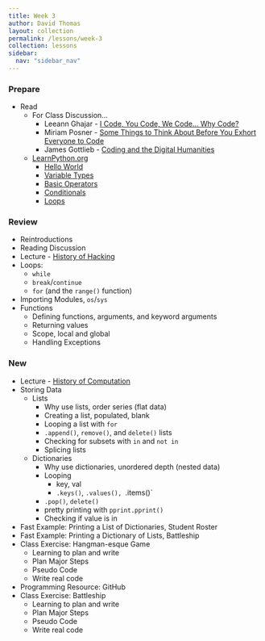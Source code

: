 ```yaml
---
title: Week 3
author: David Thomas
layout: collection
permalink: /lessons/week-3
collection: lessons
sidebar:
  nav: "sidebar_nav"
---
```


### Prepare

- Read
    - For Class Discussion...
        - Leeann Ghajar - [I Code, You Code, We Code... Why Code?](https://www.hastac.org/blogs/leeannghajar/2012/02/12/i-code-you-code-we-codewhy-code)
        - Miriam Posner - [Some Things to Think About Before You Exhort Everyone to Code](http://miriamposner.com/blog/some-things-to-think-about-before-you-exhort-everyone-to-code/)
        - James Gottlieb - [Coding and the Digital Humanities](http://www.jamesgottlieb.com/2012/03/08/coding-and-digital-humanities/)
    - [LearnPython.org](https://www.learnpython.org/)
        - [Hello World](https://www.learnpython.org/en/Hello%2C_World%21)
        - [Variable Types](https://www.learnpython.org/en/Variables_and_Types)
        - [Basic Operators](https://www.learnpython.org/en/Basic_Operators)
        - [Conditionals](https://www.learnpython.org/en/Conditions)
        - [Loops](https://www.learnpython.org/en/Loops)

### Review

- Reintroductions
- Reading Discussion
- Lecture - [History of Hacking](https://theportus.github.io/presentations/usf-dh-history-of-hacking.html#/)
- Loops:
    - `while`
    - `break`/`continue`
    - `for` (and the `range()` function)
- Importing Modules, `os`/`sys`
- Functions
    - Defining functions, arguments, and keyword arguments
    - Returning values
    - Scope, local and global
    - Handling Exceptions

### New

- Lecture - [History of Computation](https://theportus.github.io/presentations/usf-dh-computer-history.html#/)
- Storing Data
    - Lists
        - Why use lists, order series (flat data)
        - Creating a list, populated, blank
        - Looping a list with `for`
        - `.append()`, `remove()`, and `delete()` lists
        - Checking for subsets with `in` and `not in`
        - Splicing lists
    - Dictionaries
        - Why use dictionaries, unordered depth (nested data)
        - Looping
            - key, val
            - `.keys()`, `.values(), `.items()`
        - `.pop()`, `delete()`
        - pretty printing with `pprint.pprint()`
        - Checking if value is in
- Fast Example: Printing a List of Dictionaries, Student Roster
- Fast Example: Printing a Dictionary of Lists, Battleship
- Class Exercise: Hangman-esque Game
    - Learning to plan and write
    - Plan Major Steps
    - Pseudo Code
    - Write real code
- Programming Resource: GitHub
- Class Exercise: Battleship
    - Learning to plan and write
    - Plan Major Steps
    - Pseudo Code
    - Write real code
